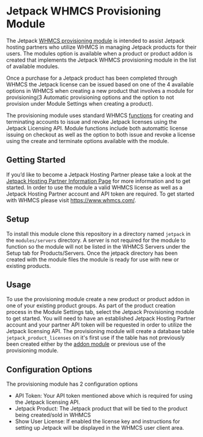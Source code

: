# Jetpack WHMCS Provisioning Module
The Jetpack [WHMCS provisioning module](https://developers.whmcs.com/provisioning-modules/) is intended to assist Jetpack hosting partners who utilize WHMCS in managing Jetpack products for their users. The modules option is available when a product or product addon is created that implements the Jetpack WHMCS provisioning module in the list of available modules.

Once a purchase for a Jetpack product has been completed through WHMCS the Jetpack license can be issued based on one of the 4 available options in WHMCS when creating a new product that involves a module for provisioning(3 Automatic provisioning options and the option to not provision under Module Settings when creating a product).

The provisioning module uses standard WHMCS [functions](https://developers.whmcs.com/provisioning-modules/supported-functions/) for creating and terminating accounts to issue and revoke Jetpack licenses using the Jetpack Licensing API. Module functions include both automattic license issuing on checkout as well as the option to both issue and revoke a license using the create and terminate options available with the module.

## Getting Started
If you’d like to become a Jetpack Hosting Partner please take a look at the [Jetpack Hosting Partner Information Page](https://jetpack.com/for/hosts/) for more information and to get started. In order to use the module a valid WHMCS license as well as a Jetpack Hosting Partner account and API token are required. To get started with WHMCS please visit https://www.whmcs.com/.

## Setup
To install this module clone this repository in a directory named `jetpack` in the `modules/servers` directory. A server is not required for the module to function so the module will not be listed in the WHMCS Servers under the Setup tab for Products/Servers. Once the jetpack directory has been created with the module files the module is ready for use with new or existing products.

## Usage
To use the provisioning module create a new product or product addon in one of your existing product groups. As part of the product creation process in the Module Settings tab, select the Jetpack Provisioning module to get started. You will need to have an established Jetpack Hosting Partner account and your partner API token will be requested in order to utilize the Jetpack licensing API. The provisioning module will create a database table `jetpack_product_licenses` on it's first use if the table has not previously been created either by the [addon module](https://github.com/Automattic/jetpack-whmcs-addon-module) or previous use of the provisioning module.

## Configuration Options
The provisioning module has 2 configuration options
- API Token: Your API token mentioned above which is required for using the Jetpack licensing API.
- Jetpack Product: The Jetpack product that will be tied to the product being created/sold in WHMCS
- Show User License: If enabled the license key and instructions for setting up Jetpack will be displayed in the WHMCS user client area.




